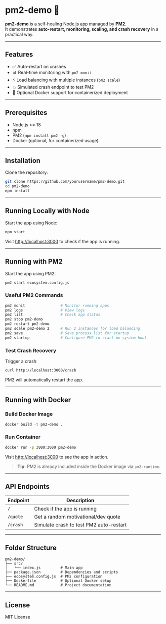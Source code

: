 # pm2-demo 🚀

**pm2-demo** is a self-healing Node.js app managed by **PM2**.  
It demonstrates **auto-restart, monitoring, scaling, and crash recovery** in a practical way.

---

## Features

- ✅ Auto-restart on crashes  
- 📊 Real-time monitoring with `pm2 monit`  
- ⚡ Load balancing with multiple instances (`pm2 scale`)  
- 💥 Simulated crash endpoint to test PM2  
- 🐳 Optional Docker support for containerized deployment  

---

## Prerequisites

- Node.js >= 18  
- npm  
- PM2 (`npm install pm2 -g`)  
- Docker (optional, for containerized usage)  

---

## Installation

Clone the repository:

```bash
git clone https://github.com/yourusername/pm2-demo.git
cd pm2-demo
npm install
```

---

## Running Locally with Node

Start the app using Node:

```bash
npm start
```

Visit [http://localhost:3000](http://localhost:3000) to check if the app is running.

---

## Running with PM2

Start the app using PM2:

```bash
pm2 start ecosystem.config.js
```

### Useful PM2 Commands

```bash
pm2 monit                # Monitor running apps
pm2 logs                 # View logs
pm2 list                 # Check app status
pm2 stop pm2-demo
pm2 restart pm2-demo
pm2 scale pm2-demo 2     # Run 2 instances for load balancing
pm2 save                 # Save process list for startup
pm2 startup              # Configure PM2 to start on system boot
```

### Test Crash Recovery

Trigger a crash:

```bash
curl http://localhost:3000/crash
```

PM2 will automatically restart the app.

---

## Running with Docker

### Build Docker Image

```bash
docker build -t pm2-demo .
```

### Run Container

```bash
docker run -p 3000:3000 pm2-demo
```

Visit [http://localhost:3000](http://localhost:3000) to see the app in action.

> **Tip:** PM2 is already included inside the Docker image via `pm2-runtime`.

---

## API Endpoints

| Endpoint   | Description                              |
|------------|------------------------------------------|
| `/`        | Check if the app is running              |
| `/quote`   | Get a random motivational/dev quote      |
| `/crash`   | Simulate crash to test PM2 auto-restart  |

---

## Folder Structure

```
pm2-demo/
├── src/
│   └── index.js         # Main app
├── package.json         # Dependencies and scripts
├── ecosystem.config.js  # PM2 configuration
├── Dockerfile           # Optional Docker setup
└── README.md            # Project documentation
```

---

## License

MIT License
